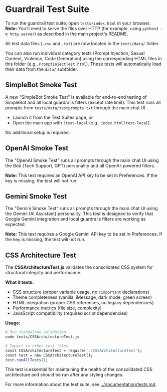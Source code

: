 # Guardrail Test Suite

To run the guardrail test suite, open `tests/index.html` in your browser. **Note:** You'll need to serve the files over HTTP (for example, using `python3 -m http.server`) as described in the main project's README.

All test data files (`.csv` and `.txt`) are now located in the `tests/data/` folder.

You can also run individual category tests (Prompt Injection, Sexual Content, Violence, Code Generation) using the corresponding HTML files in this folder (e.g., `PromptInjectTest.html`). These tests will automatically load their data from the `data/` subfolder.

## SimpleBot Smoke Test

A new "SimpleBot Smoke Test" is available for end-to-end testing of SimpleBot and all local guardrails filters (except rate limit). This test runs all prompts from `tests/data/testprompts.txt` through the main chat UI.
- Launch it from the Test Suites page, or
- Open the main app with `?test-local` (e.g., `index.html?test-local`).

No additional setup is required.

## OpenAI Smoke Test

The "OpenAI Smoke Test" runs all prompts through the main chat UI using the Bob (Tech Support, GPT) personality and all OpenAI-powered filters.

**Note:** This test requires an OpenAI API key to be set in Preferences. If the key is missing, the test will not run.

## Gemini Smoke Test

The "Gemini Smoke Test" runs all prompts through the main chat UI using the Gemini (AI Assistant) personality. This test is designed to verify that Google Gemini integration and local guardrails filters are working as expected.

**Note:** This test requires a Google Gemini API key to be set in Preferences. If the key is missing, the test will not run.

## CSS Architecture Test

The **CSSArchitectureTest.js** validates the consolidated CSS system for structural integrity and performance:

**What it tests:**
- CSS structure (proper variable usage, no `!important` declarations)
- Theme completeness (vanilla, iMessage, dark mode, green screen)
- HTML integration (proper CSS references, no legacy dependencies)  
- Performance metrics (file size, complexity)
- JavaScript compatibility (required script dependencies)

**Usage:**
```bash
# Run standalone validation
node tests/CSSArchitectureTest.js

# Import in other test files
const CSSArchitectureTest = require('./CSSArchitectureTest');
const test = new CSSArchitectureTest();
test.runAllTests();
```

This test is essential for maintaining the health of the consolidated CSS architecture and should be run after any styling changes.

For more information about the test suite, see [../documentation/tests.md](../documentation/tests.md). 